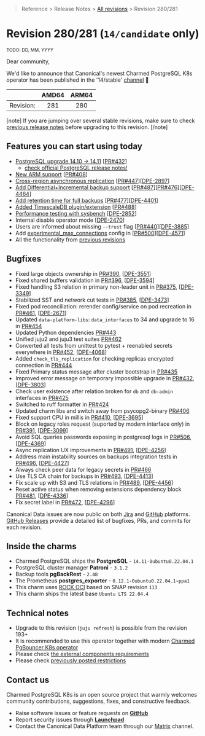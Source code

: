 >Reference > Release Notes > [All revisions](/t/11872) > Revision 280/281
# Revision 280/281 (`14/candidate` only)

<sub>TODO: DD, MM, YYYY</sub>

Dear community,

We'd like to announce that Canonical's newest Charmed PostgreSQL K8s operator has been published in the '14/stable' [channel](https://charmhub.io/postgresql-k8s?channel=14/stable) :tada:

|   |AMD64|ARM64|
|---:|:---:|:---:|
| Revision: | 281 | 280 |

[note]
If you are jumping over several stable revisions, make sure to check [previous release notes](/t/11872) before upgrading to this revision.
[/note]  

## Features you can start using today

* [PostgreSQL upgrade 14.10 → 14.11](https://www.postgresql.org/docs/release/14.11/) [[PR#432](https://github.com/canonical/postgresql-operator/pull/432)]
  * [check official PostgreSQL release notes!](https://www.postgresql.org/docs/release/14.11/)
* [New ARM support](https://charmhub.io/postgresql-k8s/docs/r-requirements) [[PR#408](https://github.com/canonical/postgresql-k8s-operator/pull/408)]
* [Cross-region asynchronous replication](https://charmhub.io/postgresql-k8s/docs/h-async-setup) [[PR#447](https://github.com/canonical/postgresql-k8s-operator/pull/447)][[DPE-2897](https://warthogs.atlassian.net/browse/DPE-2897)]
* [Add Differential+Incremental backup support](/t/9596) [[PR#487](https://github.com/canonical/postgresql-k8s-operator/pull/487)][[PR#476](https://github.com/canonical/postgresql-k8s-operator/pull/476)][[DPE-4464](https://warthogs.atlassian.net/browse/DPE-4464)]
* [Add retention time for full backups](https://charmhub.io/s3-integrator/configuration?channel=latest/edge#experimental-delete-older-than-days) [[PR#477](https://github.com/canonical/postgresql-k8s-operator/pull/477)][[DPE-4401](https://warthogs.atlassian.net/browse/DPE-4401)]
* [Added TimescaleDB plugin/extension](https://charmhub.io/postgresql-k8s/configuration?channel=14/candidate#plugin_timescaledb_enable) [[PR#488](https://github.com/canonical/postgresql-k8s-operator/pull/488)]
* [Performance testing with sysbench](https://charmhub.io/sysbench) [[DPE-2852](https://warthogs.atlassian.net/browse/DPE-2852)]
* Internal disable operator mode [[DPE-2470](https://warthogs.atlassian.net/browse/DPE-2470)]
* Users are informed about missing `--trust` flag [[PR#440](https://github.com/canonical/postgresql-k8s-operator/pull/440)][[DPE-3885](https://warthogs.atlassian.net/browse/DPE-3885)]
* Add [experimental_max_connections](https://charmhub.io/postgresql-k8s/configuration?channel=14/candidate#experimental_max_connections) config in [[PR#500](https://github.com/canonical/postgresql-k8s-operator/pull/500)][[DPE-4571]()]
* All the functionality from [previous revisions](https://charmhub.io/postgresql-k8s/docs/r-releases)

## Bugfixes

* Fixed large objects ownership in [PR#390](https://github.com/canonical/postgresql-k8s-operator/pull/390),  [[DPE-3551](https://warthogs.atlassian.net/browse/DPE-3551)]
* Fixed shared buffers validation in [PR#396](https://github.com/canonical/postgresql-k8s-operator/pull/396), [[DPE-3594](https://warthogs.atlassian.net/browse/DPE-3594)]
* Fixed handling S3 relation in primary non-leader unit in [PR#375](https://github.com/canonical/postgresql-k8s-operator/pull/375), [[DPE-3349](https://warthogs.atlassian.net/browse/DPE-3349)]
* Stabilized SST and network cut tests in [PR#385](https://github.com/canonical/postgresql-k8s-operator/pull/385), [[DPE-3473](https://warthogs.atlassian.net/browse/DPE-3473)]
* Fixed pod reconciliation: rerender config/service on pod recreation in [PR#461](https://github.com/canonical/postgresql-k8s-operator/pull/461), [[DPE-2671](https://warthogs.atlassian.net/browse/DPE-2671)]
* Updated `data-platform-libs`: `data_interfaces` to 34 and upgrade to 16 in [PR#454](https://github.com/canonical/postgresql-k8s-operator/pull/454)
* Updated Python dependencies [PR#443](https://github.com/canonical/postgresql-k8s-operator/pull/443)
* Unified juju2 and juju3 test suites [PR#462](https://github.com/canonical/postgresql-k8s-operator/pull/462)
* Converted all tests from unittest to pytest + reenabled secrets everywhere in [PR#452](https://github.com/canonical/postgresql-k8s-operator/pull/452), [[DPE-4068](https://warthogs.atlassian.net/browse/DPE-4068)]
* Added `check_tls_replication` for checking replicas encrypted connection in [PR#444](https://github.com/canonical/postgresql-k8s-operator/pull/444)
* Fixed Primary status message after cluster bootstrap in [PR#435](https://github.com/canonical/postgresql-k8s-operator/pull/435)
* Improved error message on temporary impossible upgrade in [PR#432](https://github.com/canonical/postgresql-k8s-operator/pull/432), [[DPE-3803](https://warthogs.atlassian.net/browse/DPE-3803)]
* Check user existence after relation broken for `db` and `db-admin` interfaces in [PR#425](https://github.com/canonical/postgresql-k8s-operator/pull/425)
* Switched to ruff formatter in [PR#424](https://github.com/canonical/postgresql-k8s-operator/pull/424)
* Updated charm libs and switch away from psycopg2-binary [PR#406](https://github.com/canonical/postgresql-k8s-operator/pull/406)
* Fixed support CPU in millis in [PR#410](https://github.com/canonical/postgresql-k8s-operator/pull/410), [[DPE-3695](https://warthogs.atlassian.net/browse/DPE-3695)]
* Block on legacy roles request (suported by modern interface only) in [PR#391](https://github.com/canonical/postgresql-k8s-operator/pull/391), [[DPE-3099](https://warthogs.atlassian.net/browse/DPE-3099)]
* Avoid SQL queries passwords exposing in postgresql logs in [PR#506](https://github.com/canonical/postgresql-k8s-operator/pull/506), [[DPE-4369](https://warthogs.atlassian.net/browse/DPE-4369)]
* Async replication UX improvements in [PR#491](https://github.com/canonical/postgresql-k8s-operator/pull/491), [[DPE-4256](https://warthogs.atlassian.net/browse/DPE-4256)]
* Address main instability sources on backups integration tests in [PR#496](https://github.com/canonical/postgresql-k8s-operator/pull/496), [[DPE-4427](https://warthogs.atlassian.net/browse/DPE-4427)]
* Always check peer data for legacy secrets in [PR#466](https://github.com/canonical/postgresql-k8s-operator/pull/466)
* Use TLS CA chain for backups in [PR#493](https://github.com/canonical/postgresql-k8s-operator/pull/493), [[DPE-4413](https://warthogs.atlassian.net/browse/DPE-4413)]
* Fix scale up with S3 and TLS relations in [PR#489](https://github.com/canonical/postgresql-k8s-operator/pull/489), [[DPE-4456](https://warthogs.atlassian.net/browse/DPE-4456)]
* Reset active status when removing extensions dependency block [PR#481](https://github.com/canonical/postgresql-k8s-operator/pull/481), [[DPE-4336](https://warthogs.atlassian.net/browse/DPE-4336)]
* Fix secret label in [PR#472](https://github.com/canonical/postgresql-k8s-operator/pull/472), [[DPE-4296](https://warthogs.atlassian.net/browse/DPE-4296)]

Canonical Data issues are now public on both [Jira](https://warthogs.atlassian.net/jira/software/c/projects/DPE/issues/) and [GitHub](https://github.com/canonical/postgresql-k8s-operator/issues) platforms.  
[GitHub Releases](https://github.com/canonical/postgresql-k8s-operator/releases) provide a detailed list of bugfixes, PRs, and commits for each revision.  

## Inside the charms

* Charmed PostgreSQL ships the **PostgreSQL**  - `14.11-0ubuntu0.22.04.1`
* PostgreSQL cluster manager **Patroni** - `3.1.2`
* Backup tools **pgBackRest** - `2.48`
* The Prometheus **postgres_exporter** - `0.12.1-0ubuntu0.22.04.1~ppa1`
* This charm uses [ROCK OCI](https://github.com/orgs/canonical/packages?tab=packages&q=charmed) based on SNAP revision `113`
* This charm ships the latest base `Ubuntu LTS 22.04.4`  

## Technical notes

* Upgrade to this revision (`juju refresh`) is possible from the revision 193+
* It is recommended to use this operator together with modern [Charmed PgBouncer K8s operator](https://charmhub.io/pgbouncer-k8s?channel=1/stable)
* Please check [the external components requirements](https://charmhub.io/postgresql-k8s/docs/r-requirements)
* Please check [previously posted restrictions](https://charmhub.io/postgresql-k8s/docs/r-releases)  

## Contact us

Charmed PostgreSQL K8s is an open source project that warmly welcomes community contributions, suggestions, fixes, and constructive feedback.  
* Raise software issues or feature requests on [**GitHub**](https://github.com/canonical/postgresql-k8s-operator/issues)  
*  Report security issues through [**Launchpad**](https://wiki.ubuntu.com/DebuggingSecurity#How%20to%20File)  
* Contact the Canonical Data Platform team through our [Matrix](https://matrix.to/#/#charmhub-data-platform:ubuntu.com) channel.